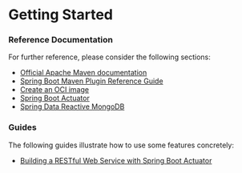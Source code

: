 # Getting Started

### Reference Documentation
For further reference, please consider the following sections:

* [Official Apache Maven documentation](https://maven.apache.org/guides/index.html)
* [Spring Boot Maven Plugin Reference Guide](https://docs.spring.io/spring-boot/docs/2.3.2.RELEASE/maven-plugin/reference/html/)
* [Create an OCI image](https://docs.spring.io/spring-boot/docs/2.3.2.RELEASE/maven-plugin/reference/html/#build-image)
* [Spring Boot Actuator](https://docs.spring.io/spring-boot/docs/2.3.2.RELEASE/reference/htmlsingle/#production-ready)
* [Spring Data Reactive MongoDB](https://docs.spring.io/spring-boot/docs/2.3.2.RELEASE/reference/htmlsingle/#boot-features-mongodb)

### Guides
The following guides illustrate how to use some features concretely:

* [Building a RESTful Web Service with Spring Boot Actuator](https://spring.io/guides/gs/actuator-service/)

